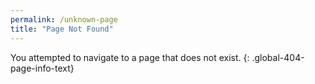 ```yaml
---
permalink: /unknown-page
title: "Page Not Found"
---
```


You attempted to navigate to a page that does not exist.
{: .global-404-page-info-text}